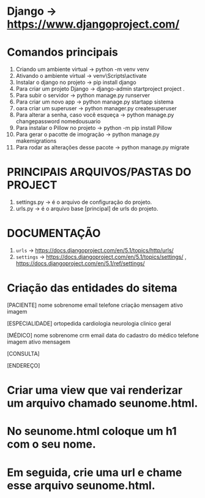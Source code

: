 # Django -> https://www.djangoproject.com/

# Comandos principais

1. Criando um ambiente virtual -> python -m venv venv
2. Ativando o ambiente virtual -> venv\Scripts\activate
3. Instalar o django no projeto -> pip install django
4. Para criar um projeto Django -> django-admin startproject project .
5. Para subir o servidor -> python manage.py runserver
6. Para criar um novo app -> python manage.py startapp sistema
7. oara criar um superuser -> python manager.py createsuperuser
8. Para alterar a senha, caso você esqueça -> python manage.py changepassword nomedousuario
9. Para instalar o Pillow no projeto -> python -m pip install Pillow
10. Para gerar o pacotte de imogração -> python manage.py makemigrations
11. Para rodar as alterações desse pacote -> python manage.py migrate

# PRINCIPAIS ARQUIVOS/PASTAS DO PROJECT
1. settings.py -> é o arquivo de configuração do projeto.
2. urls.py -> é o arquivo base [principal] de urls do projeto.

# DOCUMENTAÇÃO
1. `urls` -> https://docs.djangoproject.com/en/5.1/topics/http/urls/
2. `settings` -> https://docs.djangoproject.com/en/5.1/topics/settings/ , https://docs.djangoproject.com/en/5.1/ref/settings/



# Criação das entidades do sitema

[PACIENTE]
nome
sobrenome
email
telefone
criação
mensagem
ativo
imagem

[ESPECIALIDADE]
ortopedida
cardiologia
neurologia
clinico geral

[MÉDICO]
nome
sobrenome
crm
email
data do cadastro do médico
telefone
imagem
ativo
mensagem

[CONSULTA]

[ENDEREÇO]


# Criar uma view que vai renderizar um arquivo chamado seunome.html.
# No seunome.html coloque um h1 com o seu nome.
# Em seguida, crie uma url e chame esse arquivo seunome.html.